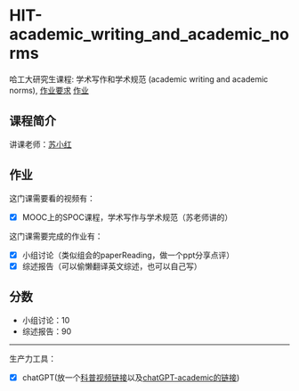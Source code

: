 # HIT-academic_writing_and_academic_norms

哈工大研究生课程: 学术写作和学术规范 (academic writing and academic norms), [作业要求](./documents) [作业](./homework)

## 课程简介

讲课老师：[苏小红](http://homepage.hit.edu.cn/suxiaohong?lang=zh)

## 作业
这门课需要看的视频有：

- [x] MOOC上的SPOC课程，学术写作与学术规范（苏老师讲的）

这门课需要完成的作业有：

- [x] 小组讨论（类似组会的paperReading，做一个ppt分享点评） 
- [x] 综述报告（可以偷懒翻译英文综述，也可以自己写）

## 分数
- 小组讨论：10
- 综述报告：90

---

生产力工具：

- [x] chatGPT(放一个[科普视频链接](https://m.weibo.cn/status/4883616632407083?sourceType=weixin&from=10D3295010&wm=2468_1001&featurecode=newtitle&s_channel=4&s_trans=2215547003_4883616632407083&jumpfrom=weibocom#&video)以及[chatGPT-academic的链接](https://mp.weixin.qq.com/s/zks-WnurWLEIktQEu6E5cA))